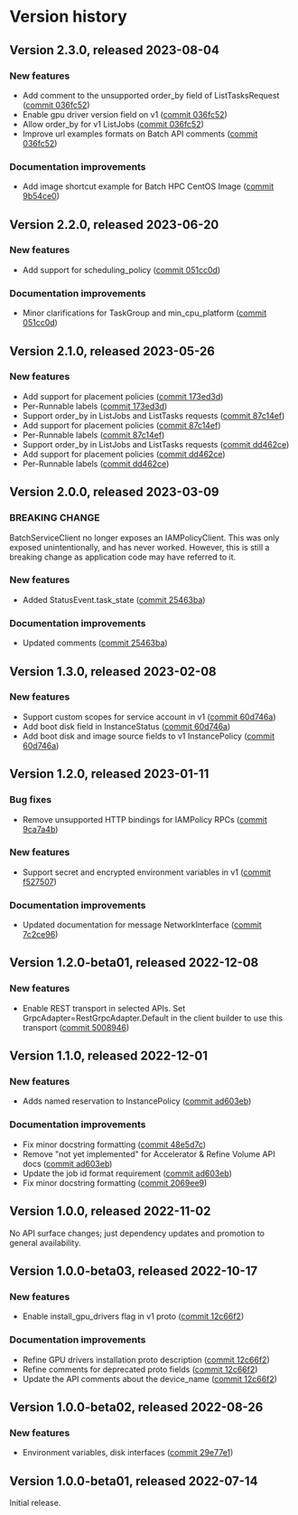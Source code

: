 # Version history

## Version 2.3.0, released 2023-08-04

### New features

- Add comment to the unsupported order_by field of ListTasksRequest ([commit 036fc52](https://github.com/googleapis/google-cloud-dotnet/commit/036fc5238c20c5a7e6cf6ff2f428548bccbe432c))
- Enable gpu driver version field on v1 ([commit 036fc52](https://github.com/googleapis/google-cloud-dotnet/commit/036fc5238c20c5a7e6cf6ff2f428548bccbe432c))
- Allow order_by for v1 ListJobs ([commit 036fc52](https://github.com/googleapis/google-cloud-dotnet/commit/036fc5238c20c5a7e6cf6ff2f428548bccbe432c))
- Improve url examples formats on Batch API comments ([commit 036fc52](https://github.com/googleapis/google-cloud-dotnet/commit/036fc5238c20c5a7e6cf6ff2f428548bccbe432c))

### Documentation improvements

- Add image shortcut example for Batch HPC CentOS Image ([commit 9b54ce0](https://github.com/googleapis/google-cloud-dotnet/commit/9b54ce00cd23033e05278b9bf5a03b2e516bd95c))

## Version 2.2.0, released 2023-06-20

### New features

- Add support for scheduling_policy ([commit 051cc0d](https://github.com/googleapis/google-cloud-dotnet/commit/051cc0dacb387fe65863e9c94ec4afaf27733539))

### Documentation improvements

- Minor clarifications for TaskGroup and min_cpu_platform ([commit 051cc0d](https://github.com/googleapis/google-cloud-dotnet/commit/051cc0dacb387fe65863e9c94ec4afaf27733539))

## Version 2.1.0, released 2023-05-26

### New features

- Add support for placement policies ([commit 173ed3d](https://github.com/googleapis/google-cloud-dotnet/commit/173ed3d470c7276f6e839501b3e12aaee26e435c))
- Per-Runnable labels ([commit 173ed3d](https://github.com/googleapis/google-cloud-dotnet/commit/173ed3d470c7276f6e839501b3e12aaee26e435c))
- Support order_by in ListJobs and ListTasks requests ([commit 87c14ef](https://github.com/googleapis/google-cloud-dotnet/commit/87c14efeb50b793e80f7ad99b039c7cdd3118b9c))
- Add support for placement policies ([commit 87c14ef](https://github.com/googleapis/google-cloud-dotnet/commit/87c14efeb50b793e80f7ad99b039c7cdd3118b9c))
- Per-Runnable labels ([commit 87c14ef](https://github.com/googleapis/google-cloud-dotnet/commit/87c14efeb50b793e80f7ad99b039c7cdd3118b9c))
- Support order_by in ListJobs and ListTasks requests ([commit dd462ce](https://github.com/googleapis/google-cloud-dotnet/commit/dd462ceb1d2016e5ad339a675050ab00bd7fb1bf))
- Add support for placement policies ([commit dd462ce](https://github.com/googleapis/google-cloud-dotnet/commit/dd462ceb1d2016e5ad339a675050ab00bd7fb1bf))
- Per-Runnable labels ([commit dd462ce](https://github.com/googleapis/google-cloud-dotnet/commit/dd462ceb1d2016e5ad339a675050ab00bd7fb1bf))

## Version 2.0.0, released 2023-03-09

### BREAKING CHANGE

BatchServiceClient no longer exposes an IAMPolicyClient. This was
only exposed unintentionally, and has never worked. However, this is
still a breaking change as application code may have referred to it.

### New features

- Added StatusEvent.task_state ([commit 25463ba](https://github.com/googleapis/google-cloud-dotnet/commit/25463baadfe8e1c958371757fe800df85d9b8542))

### Documentation improvements

- Updated comments ([commit 25463ba](https://github.com/googleapis/google-cloud-dotnet/commit/25463baadfe8e1c958371757fe800df85d9b8542))

## Version 1.3.0, released 2023-02-08

### New features

- Support custom scopes for service account in v1 ([commit 60d746a](https://github.com/googleapis/google-cloud-dotnet/commit/60d746a3bab5e93c406cbd1472ee683a8db7862e))
- Add boot disk field in InstanceStatus ([commit 60d746a](https://github.com/googleapis/google-cloud-dotnet/commit/60d746a3bab5e93c406cbd1472ee683a8db7862e))
- Add boot disk and image source fields to v1 InstancePolicy ([commit 60d746a](https://github.com/googleapis/google-cloud-dotnet/commit/60d746a3bab5e93c406cbd1472ee683a8db7862e))

## Version 1.2.0, released 2023-01-11

### Bug fixes

- Remove unsupported HTTP bindings for IAMPolicy RPCs ([commit 9ca7a4b](https://github.com/googleapis/google-cloud-dotnet/commit/9ca7a4b02bbfe33f395b3cdd7e5c09d723beb79e))

### New features

- Support secret and encrypted environment variables in v1 ([commit f527507](https://github.com/googleapis/google-cloud-dotnet/commit/f52750711320054e6d623eeb3423baa1694389b8))

### Documentation improvements

- Updated documentation for message NetworkInterface ([commit 7c2ce96](https://github.com/googleapis/google-cloud-dotnet/commit/7c2ce96828902581fc7c408628781bffb314230c))

## Version 1.2.0-beta01, released 2022-12-08

### New features

- Enable REST transport in selected APIs. Set GrpcAdapter=RestGrpcAdapter.Default in the client builder to use this transport ([commit 5008946](https://github.com/googleapis/google-cloud-dotnet/commit/500894667ba84ecc3d8e3e4ebc09ac0cd597100b))

## Version 1.1.0, released 2022-12-01

### New features

- Adds named reservation to InstancePolicy ([commit ad603eb](https://github.com/googleapis/google-cloud-dotnet/commit/ad603ebb64e723d32b64782ec8735cf3b7879a94))

### Documentation improvements

- Fix minor docstring formatting ([commit 48e5d7c](https://github.com/googleapis/google-cloud-dotnet/commit/48e5d7cf1e4e727fd1a0fd660d329408f0b5120d))
- Remove "not yet implemented" for Accelerator & Refine Volume API docs ([commit ad603eb](https://github.com/googleapis/google-cloud-dotnet/commit/ad603ebb64e723d32b64782ec8735cf3b7879a94))
- Update the job id format requirement ([commit ad603eb](https://github.com/googleapis/google-cloud-dotnet/commit/ad603ebb64e723d32b64782ec8735cf3b7879a94))
- Fix minor docstring formatting ([commit 2069ee9](https://github.com/googleapis/google-cloud-dotnet/commit/2069ee9c5a1c59e950b54e281d1e05c4a0060543))

## Version 1.0.0, released 2022-11-02

No API surface changes; just dependency updates and promotion to general availability.

## Version 1.0.0-beta03, released 2022-10-17

### New features

- Enable install_gpu_drivers flag in v1 proto ([commit 12c66f2](https://github.com/googleapis/google-cloud-dotnet/commit/12c66f2f8c16395132c5a19cb77616732876b8f6))

### Documentation improvements

- Refine GPU drivers installation proto description ([commit 12c66f2](https://github.com/googleapis/google-cloud-dotnet/commit/12c66f2f8c16395132c5a19cb77616732876b8f6))
- Refine comments for deprecated proto fields ([commit 12c66f2](https://github.com/googleapis/google-cloud-dotnet/commit/12c66f2f8c16395132c5a19cb77616732876b8f6))
- Update the API comments about the device_name ([commit 12c66f2](https://github.com/googleapis/google-cloud-dotnet/commit/12c66f2f8c16395132c5a19cb77616732876b8f6))

## Version 1.0.0-beta02, released 2022-08-26

### New features

- Environment variables, disk interfaces ([commit 29e77e1](https://github.com/googleapis/google-cloud-dotnet/commit/29e77e1674212f3d9014defa21a09d6f01a77b71))

## Version 1.0.0-beta01, released 2022-07-14

Initial release.
